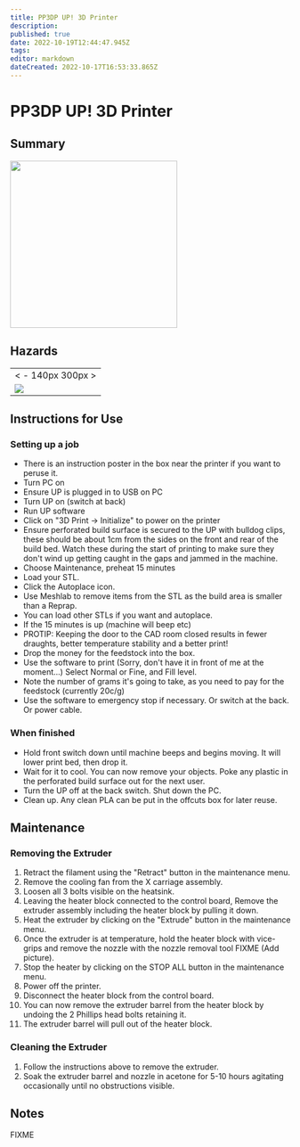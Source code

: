 ```yaml
---
title: PP3DP UP! 3D Printer
description: 
published: true
date: 2022-10-19T12:44:47.945Z
tags: 
editor: markdown
dateCreated: 2022-10-17T16:53:33.865Z
---
```


# PP3DP UP! 3D Printer

## Summary

<img src="/tools/3d_print.jpg" class="align-left" width="300" />

## Hazards

|                                      |
|--------------------------------------|
| \< - 140px 300px \>                  |
| ![](/tools/hazards/hot_surfaces.svg) |

## Instructions for Use

### Setting up a job

-   There is an instruction poster in the box near the printer if you want to peruse it.
-   Turn PC on
-   Ensure UP is plugged in to USB on PC
-   Turn UP on (switch at back)
-   Run UP software
-   Click on "3D Print -\> Initialize" to power on the printer
-   Ensure perforated build surface is secured to the UP with bulldog clips, these should be about 1cm from the sides on the front and rear of the build bed. Watch these during the start of printing to make sure they don't wind up getting caught in the gaps and jammed in the machine.
-   Choose Maintenance, preheat 15 minutes
-   Load your STL.
-   Click the Autoplace icon.
-   Use Meshlab to remove items from the STL as the build area is smaller than a Reprap.
-   You can load other STLs if you want and autoplace.
-   If the 15 minutes is up (machine will beep etc)
-   PROTIP: Keeping the door to the CAD room closed results in fewer draughts, better temperature stability and a better print!
-   Drop the money for the feedstock into the box.
-   Use the software to print (Sorry, don't have it in front of me at the moment...) Select Normal or Fine, and Fill level.
-   Note the number of grams it's going to take, as you need to pay for the feedstock (currently 20c/g)
-   Use the software to emergency stop if necessary. Or switch at the back. Or power cable.

### When finished

-   Hold front switch down until machine beeps and begins moving. It will lower print bed, then drop it.
-   Wait for it to cool. You can now remove your objects. Poke any plastic in the perforated build surface out for the next user.
-   Turn the UP off at the back switch. Shut down the PC.
-   Clean up. Any clean PLA can be put in the offcuts box for later reuse.

## Maintenance

### Removing the Extruder

1.  Retract the filament using the "Retract" button in the maintenance menu.
2.  Remove the cooling fan from the X carriage assembly.
3.  Loosen all 3 bolts visible on the heatsink.
4.  Leaving the heater block connected to the control board, Remove the extruder assembly including the heater block by pulling it down.
5.  Heat the extruder by clicking on the "Extrude" button in the maintenance menu.
6.  Once the extruder is at temperature, hold the heater block with vice-grips and remove the nozzle with the nozzle removal tool FIXME (Add picture).
7.  Stop the heater by clicking on the STOP ALL button in the maintenance menu.
8.  Power off the printer.
9.  Disconnect the heater block from the control board.
10. You can now remove the extruder barrel from the heater block by undoing the 2 Phillips head bolts retaining it.
11. The extruder barrel will pull out of the heater block.

### Cleaning the Extruder

1.  Follow the instructions above to remove the extruder.
2.  Soak the extruder barrel and nozzle in acetone for 5-10 hours agitating occasionally until no obstructions visible.

## Notes

FIXME
